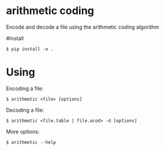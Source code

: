 # arithmetic coding
Encode and decode a file using the arithmetic coding algorithm


#Install

    $ pip install -e .
  
# Using

Encoding a file:

    $ arithmetic <file> [options]

Decoding a file:

    $ arithmetic <file.table | file.acod> -d [options]
  
More options:

    $ arithmetic --help
